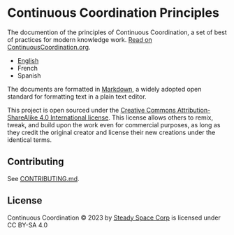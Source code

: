 # Continuous Coordination Principles

The documention of the principles of Continuous Coordination, a set of best of practices for modern knowledge work. [Read on ContinuousCoordination.org](https://ContinuousCoordination.org).

- [English](./en/)
- French
- Spanish

The documents are formatted in [Markdown](https://en.wikipedia.org/wiki/Markdown), a widely adopted open standard for formatting text in a plain text editor.

This project is open sourced under the [Creative Commons Attribution-ShareAlike 4.0 International license](https://creativecommons.org/licenses/by-sa/4.0/legalcode). This license allows others to remix, tweak, and build upon the work even for commercial purposes, as long as they credit the original creator and license their new creations under the identical terms.

## Contributing

See [CONTRIBUTING.md](./CONTRIBUTING.md).

## License

Continuous Coordination © 2023 by [Steady Space Corp](https://steady.space) is licensed under CC BY-SA 4.0
